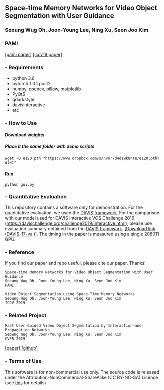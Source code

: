## Space-time Memory Networks for Video Object Segmentation with User Guidance
### Seoung Wug Oh, Joon-Young Lee, Ning Xu, Seon Joo Kim
### PAMI 
[[pami paper]](https://www.dropbox.com/s/z4vfeb5e68catwi/PAMI_STM_Final.pdf?dl=1)
[[iccv19 paper]](http://openaccess.thecvf.com/content_ICCV_2019/html/Oh_Video_Object_Segmentation_Using_Space-Time_Memory_Networks_ICCV_2019_paper.html)



### - Requirements
- python 3.6
- pytorch 1.0.1.post2
- numpy, opencv, pillow, matplotlib
- PyQt5
- qdarkstyle
- davisinteractive
- etc

### - How to Use
#### Download weights
##### Place it the same folder with demo scripts
```
wget -O e120.pth "https://www.dropbox.com/s/nvor7d4d1wk8nte/e120.pth?dl=1"
```

#### Run
``` 
python gui.py 
```


### - Quantitative Evaluation
This repository contains a software only for demonstration. For the quantitative evaluation, we used the [DAVIS framework](https://interactive.davischallenge.org/).
For the comparison with our model used for DAVIS Interactive VOS Challenge 2019 (https://davischallenge.org/challenge2019/interactive.html), please use evaluation summary obtained from the [DAVIS framework](https://interactive.davischallenge.org/). 
[[Download link (DAVIS-17-val)]](https://www.dropbox.com/s/owoms3rtalg52wn/STM_Interactive_summary_DAVIS17_val.json?dl=1).
The timing in the paper is measured using a single 2080Ti GPU.


### - Reference 
If you find our paper and repo useful, please cite our paper. Thanks!
``` 
Space-time Memory Networks for Video Object Segmentation with User Guidance
Seoung Wug Oh, Joon-Young Lee, Ning Xu, Seon Joo Kim
PAMI
```
``` 
Video Object Segmentation using Space-Time Memory Networks
Seoung Wug Oh, Joon-Young Lee, Ning Xu, Seon Joo Kim
ICCV 2019
```


### - Related Project
``` 
Fast User-Guided Video Object Segmentation by Interaction-and-Propagation Networks
Seoung Wug Oh, Joon-Young Lee, Ning Xu, Seon Joo Kim
CVPR 2019
```
[[paper]](https://openaccess.thecvf.com/content_CVPR_2019/papers/Oh_Fast_User-Guided_Video_Object_Segmentation_by_Interaction-And-Propagation_Networks_CVPR_2019_paper.pdf)
[[github]](https://github.com/seoungwugoh/ivs-demo)




### - Terms of Use
This software is for non-commercial use only.
The source code is released under the Attribution-NonCommercial-ShareAlike (CC BY-NC-SA) Licence
(see [this](https://creativecommons.org/licenses/by-nc-sa/4.0/legalcode) for details)
